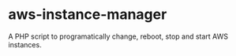 # aws-instance-manager
A PHP script to programatically change, reboot, stop and start AWS instances.
